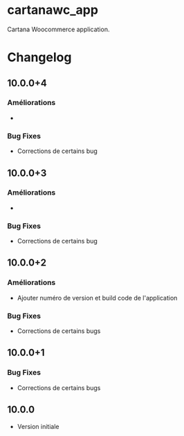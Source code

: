 # cartanawc_app

Cartana Woocommerce application.

# Changelog
## 10.0.0+4
### Améliorations
- 
### Bug Fixes
- Corrections de certains bug

## 10.0.0+3
### Améliorations
- 
### Bug Fixes
- Corrections de certains bug

## 10.0.0+2
### Améliorations
- Ajouter numéro de version et build code de l'application

### Bug Fixes
- Corrections de certains bugs

## 10.0.0+1
### Bug Fixes
- Corrections de certains bugs

## 10.0.0
- Version initiale